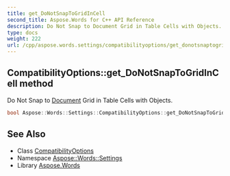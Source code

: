 ```yaml
---
title: get_DoNotSnapToGridInCell
second_title: Aspose.Words for C++ API Reference
description: Do Not Snap to Document Grid in Table Cells with Objects.
type: docs
weight: 222
url: /cpp/aspose.words.settings/compatibilityoptions/get_donotsnaptogridincell/
---
```

## CompatibilityOptions::get_DoNotSnapToGridInCell method


Do Not Snap to [Document](../../../aspose.words/document/) Grid in Table Cells with Objects.

```cpp
bool Aspose::Words::Settings::CompatibilityOptions::get_DoNotSnapToGridInCell()
```

## See Also

* Class [CompatibilityOptions](../)
* Namespace [Aspose::Words::Settings](../../)
* Library [Aspose.Words](../../../)
